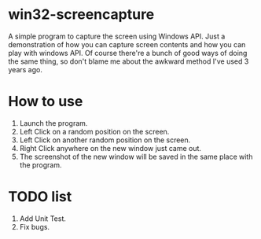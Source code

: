 win32-screencapture
===================

A simple program to capture the screen using Windows API.
Just a demonstration of how you can capture screen contents and how you can play with
windows API. Of course there're a bunch of good ways of doing the same thing, so don't
blame me about the awkward method I've used 3 years ago.

How to use
===================
1. Launch the program.
2. Left Click on a random position on the screen.
3. Left Click on another random position on the screen.
4. Right Click anywhere on the new window just came out.
5. The screenshot of the new window will be saved in the same place with the program.


TODO list
===================
1. Add Unit Test.
2. Fix bugs.